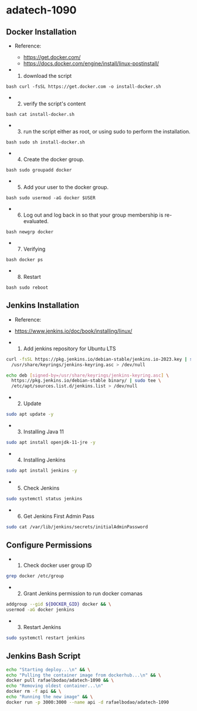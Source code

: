 # adatech-1090

## Docker Installation
- Reference:

  - https://get.docker.com/
  - https://docs.docker.com/engine/install/linux-postinstall/

- 1. download the script

```bash curl -fsSL https://get.docker.com -o install-docker.sh```

- 2. verify the script's content

```bash cat install-docker.sh```

- 3. run the script either as root, or using sudo to perform the installation.

```bash sudo sh install-docker.sh```

- 4. Create the docker group.

```bash sudo groupadd docker```

- 5. Add your user to the docker group.

```bash sudo usermod -aG docker $USER```

- 6. Log out and log back in so that your group membership is re-evaluated.

```bash newgrp docker```

- 7. Verifying

```bash docker ps```

- 8. Restart

```bash sudo reboot```

## Jenkins Installation

- Reference:

 - https://www.jenkins.io/doc/book/installing/linux/

- 1. Add jenkins repository for Ubuntu LTS

``` bash
curl -fsSL https://pkg.jenkins.io/debian-stable/jenkins.io-2023.key | sudo tee \
  /usr/share/keyrings/jenkins-keyring.asc > /dev/null
```

``` bash
echo deb [signed-by=/usr/share/keyrings/jenkins-keyring.asc] \
  https://pkg.jenkins.io/debian-stable binary/ | sudo tee \
  /etc/apt/sources.list.d/jenkins.list > /dev/null
```

- 2. Update

``` bash
sudo apt update -y
```

- 3. Installing Java 11

``` bash
sudo apt install openjdk-11-jre -y
```

- 4. Installing Jenkins 

``` bash
sudo apt install jenkins -y
```

- 5. Check Jenkins

``` bash
sudo systemctl status jenkins
```

- 6. Get Jenkins First Admin Pass

``` bash
sudo cat /var/lib/jenkins/secrets/initialAdminPassword
```

## Configure Permissions

- 1. Check docker user group ID

```bash
grep docker /etc/group
```

- 2. Grant Jenkins permission to run docker comanas

```bash
addgroup --gid ${DOCKER_GID} docker && \
usermod -aG docker jenkins
```

- 3. Restart Jenkins

``` bash
sudo systemctl restart jenkins
```

## Jenkins Bash Script

```bash
echo "Starting deploy...\n" && \
echo "Pulling the container image from dockerhub...\n" && \
docker pull rafaelbodao/adatech-1090 && \
echo "Removing oldest container...\n"
docker rm -f api && \
echo "Running the new image" && \
docker run -p 3000:3000 --name api -d rafaelbodao/adatech-1090
```